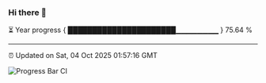 ### Hi there 👋

⏳ Year progress { ██████████████████████▁▁▁▁▁▁▁▁ } 75.64 %

---

⏰ Updated on Sat, 04 Oct 2025 01:57:16 GMT

![Progress Bar CI](https://github.com/IshwaranRudhara/GIT-ACTION/workflows/Progress%20Bar%20CI/badge.svg)
